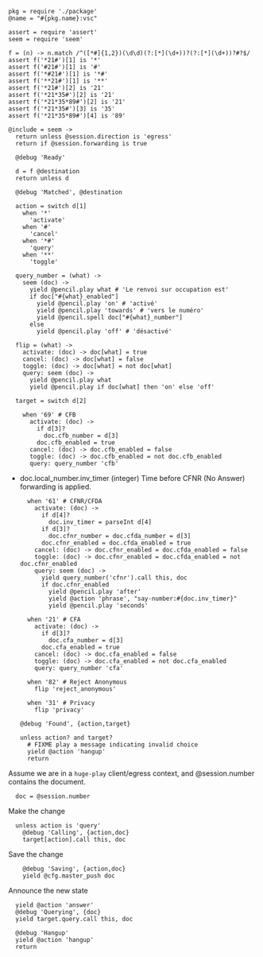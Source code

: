     pkg = require './package'
    @name = "#{pkg.name}:vsc"

    assert = require 'assert'
    seem = require 'seem'

    f = (n) -> n.match /^([*#]{1,2})(\d\d)(?:[*](\d+))?(?:[*](\d+))?#?$/
    assert f('*21#')[1] is '*'
    assert f('#21#')[1] is '#'
    assert f('*#21#')[1] is '*#'
    assert f('**21#')[1] is '**'
    assert f('*21#')[2] is '21'
    assert f('*21*35#')[2] is '21'
    assert f('*21*35*89#')[2] is '21'
    assert f('*21*35#')[3] is '35'
    assert f('*21*35*89#')[4] is '89'

    @include = seem ->
      return unless @session.direction is 'egress'
      return if @session.forwarding is true

      @debug 'Ready'

      d = f @destination
      return unless d

      @debug 'Matched', @destination

      action = switch d[1]
        when '*'
          'activate'
        when '#'
          'cancel'
        when '*#'
          'query'
        when '**'
          'toggle'

      query_number = (what) ->
        seem (doc) ->
          yield @pencil.play what # 'Le renvoi sur occupation est'
          if doc["#{what}_enabled"]
            yield @pencil.play 'on' # 'activé'
            yield @pencil.play 'towards' # 'vers le numéro'
            yield @pencil.spell doc["#{what}_number"]
          else
            yield @pencil.play 'off' # 'désactivé'

      flip = (what) ->
        activate: (doc) -> doc[what] = true
        cancel: (doc) -> doc[what] = false
        toggle: (doc) -> doc[what] = not doc[what]
        query: seem (doc) ->
          yield @pencil.play what
          yield @pencil.play if doc[what] then 'on' else 'off'

      target = switch d[2]

        when '69' # CFB
          activate: (doc) ->
            if d[3]?
              doc.cfb_number = d[3]
            doc.cfb_enabled = true
          cancel: (doc) -> doc.cfb_enabled = false
          toggle: (doc) -> doc.cfb_enabled = not doc.cfb_enabled
          query: query_number 'cfb'

* doc.local_number.inv_timer (integer) Time before CFNR (No Answer) forwarding is applied.

        when '61' # CFNR/CFDA
          activate: (doc) ->
            if d[4]?
              doc.inv_timer = parseInt d[4]
            if d[3]?
              doc.cfnr_number = doc.cfda_number = d[3]
            doc.cfnr_enabled = doc.cfda_enabled = true
          cancel: (doc) -> doc.cfnr_enabled = doc.cfda_enabled = false
          toggle: (doc) -> doc.cfnr_enabled = doc.cfda_enabled = not doc.cfnr_enabled
          query: seem (doc) ->
            yield query_number('cfnr').call this, doc
            if doc.cfnr_enabled
              yield @pencil.play 'after'
              yield @action 'phrase', "say-number:#{doc.inv_timer}"
              yield @pencil.play 'seconds'

        when '21' # CFA
          activate: (doc) ->
            if d[3]?
              doc.cfa_number = d[3]
            doc.cfa_enabled = true
          cancel: (doc) -> doc.cfa_enabled = false
          toggle: (doc) -> doc.cfa_enabled = not doc.cfa_enabled
          query: query_number 'cfa'

        when '82' # Reject Anonymous
          flip 'reject_anonymous'

        when '31' # Privacy
          flip 'privacy'

      @debug 'Found', {action,target}

      unless action? and target?
        # FIXME play a message indicating invalid choice
        yield @action 'hangup'
        return

Assume we are in a `huge-play` client/egress context, and @session.number contains the document.

      doc = @session.number

Make the change

      unless action is 'query'
        @debug 'Calling', {action,doc}
        target[action].call this, doc

Save the change

        @debug 'Saving', {action,doc}
        yield @cfg.master_push doc

Announce the new state

      yield @action 'answer'
      @debug 'Querying', {doc}
      yield target.query.call this, doc

      @debug 'Hangup'
      yield @action 'hangup'
      return
